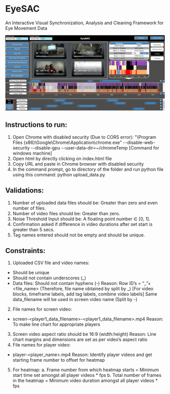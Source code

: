 # EyeSAC
An Interactive Visual Synchronization, Analysis and Cleaning Framework for Eye Movement Data


![alt text](https://github.com/ayushGHub/EyeSAC/blob/main/teaser.JPG)

## Instructions to run:
1.	Open Chrome with disabled security (Due to CORS error): 
"\Program Files (x86)\Google\Chrome\Application\chrome.exe" --disable-web-security --disable-gpu --user-data-dir=~/chromeTemp 	[Command for windows machine]
2.	Open html by directly clicking on index.html file
3.	Copy URL and paste in Chrome browser with disabled security
4.	In the command prompt, go to directory of the folder and run python file using this command: 
python upload_data.py

## Validations:
1.	Number of uploaded data files should be: Greater than zero and even number of files.
2.	Number of video files should be: Greater than zero.
3.	Noise Threshold Input should be: A floating point number ∈ [0, 1].
4.	Confirmation asked if difference in video durations after set start is greater than 5 secs.
5.	Tag names entered should not be empty and should be unique.

## Constraints:
1.	Uploaded CSV file and video names:
-	Should be unique
-	Should not contain underscores (_)
-	Data files: Should not contain hyphens (-)
Reason: Row ID’s = “<prefix>_”+<file_name> (Therefore, file name obtained by split by _)
      [For video blocks, timeframe labels, add tag labels, combine video labels]
	 Same data_filename will be used in screen video name (Split by -)
2.	File names for screen video:
-	screen-<player1_data_filename>-<player1_data_filename>.mp4
Reason: To make line chart for appropriate players
3.	Screen video aspect ratio should be 16:9 (width:height)
Reason: Line chart margins and dimensions are set as per video’s aspect ratio
4.	File names for player video:
-	player-<player_name>.mp4
Reason: Identify player videos and get starting frame number to offset for heatmap 
5.	For heatmap:
a.	Frame number from which heatmap starts = Minimum start time set amongst all player videos * fps
b.	Total number of frames in the heatmap = Minimum video duration amongst all player videos * fps
